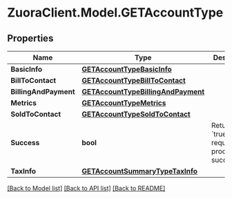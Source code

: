 # ZuoraClient.Model.GETAccountType

## Properties

Name | Type | Description | Notes
------------ | ------------- | ------------- | -------------
**BasicInfo** | [**GETAccountTypeBasicInfo**](GETAccountTypeBasicInfo.md) |  | [optional] 
**BillToContact** | [**GETAccountTypeBillToContact**](GETAccountTypeBillToContact.md) |  | [optional] 
**BillingAndPayment** | [**GETAccountTypeBillingAndPayment**](GETAccountTypeBillingAndPayment.md) |  | [optional] 
**Metrics** | [**GETAccountTypeMetrics**](GETAccountTypeMetrics.md) |  | [optional] 
**SoldToContact** | [**GETAccountTypeSoldToContact**](GETAccountTypeSoldToContact.md) |  | [optional] 
**Success** | **bool** | Returns &#x60;true&#x60; if the request was processed successfully.  | [optional] 
**TaxInfo** | [**GETAccountSummaryTypeTaxInfo**](GETAccountSummaryTypeTaxInfo.md) |  | [optional] 

[[Back to Model list]](../README.md#documentation-for-models) [[Back to API list]](../README.md#documentation-for-api-endpoints) [[Back to README]](../README.md)

